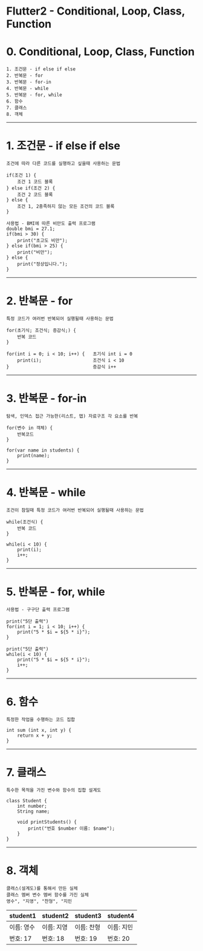 Flutter2 - Conditional, Loop, Class, Function
========

# 0. Conditional, Loop, Class, Function
	1. 조건문 - if else if else
	2. 반복문 - for
	3. 반복문 - for-in
	4. 반복문 - while
	5. 반복문 - for, while
	6. 함수
	7. 클래스
	8. 객체

***
# 1. 조건문 - if else if else
	조건에 따라 다른 코드를 실행하고 싶을때 사용하는 문법
    
    if(조건 1) {
    	조건 1 코드 블록
    } else if(조건 2) {
    	조건 2 코드 블록
    } else {
    	조건 1, 2충족하지 않는 모든 조건의 코드 블록
    }

	사용법 - BMI에 따른 비만도 출력 프로그램
    double bmi = 27.1;
    if(bmi > 30) {
    	print("초고도 비만");
    } else if(bmi > 25) {
    	print("비만");
    } else {
    	print("정상입니다.");
    }

***
# 2. 반복문 - for
	특정 코드가 여러번 반복되어 실행될때 사용하는 문법
    
    for(초기식; 조건식; 증감식;) {
    	반복 코드
    }
    
    for(int i = 0; i < 10; i++) {	초기식 int i = 0
    	print(i);					조건식 i < 10
    }								증감식 i++

***
# 3. 반복문 - for-in
	탐색, 인덱스 접근 가능한(리스트, 맵) 자료구조 각 요소를 반복
    
    for(변수 in 객체) {
    	반복코드
    }
    
    for(var name in students) {
    	print(name);
    }

***
# 4. 반복문 - while
	조건이 참일때 특정 코드가 여러번 반복되어 실행될때 사용하는 문법
    
    while(조건식) {
    	반복 코드
    }
    
    while(i < 10) {
    	print(i);
        i++;
    }

***
# 5. 반복문 - for, while
	사용법 - 구구단 출력 프로그램
    
    print("5단 출력")
    for(int i = 1; i < 10; i++) {
    	print("5 * $i = ${5 * i}");
    }
    
    print("5단 출력")
    while(i < 10) {
    	print("5 * $i = ${5 * i}");
        i++;
    }

***
# 6. 함수
	특정한 작업을 수행하는 코드 집합
    
    int sum (int x, int y) {
    	return x + y;
    }
    
***
# 7. 클래스
	특수한 목적을 가진 변수와 함수의 집합 설계도
    
    class Student {
    	int number;
        String name;
        
        void printStudents() {
        	print("번호 $number 이름: $name");
        }
    }

***
# 8. 객체
	클래스(설계도)를 통해서 만든 실체
    클래스 멤버 변수 멤버 함수를 가진 실체
    영수", "지영", "찬형", "지민
|student1|student2|student3|student4|
|---|---|---|---|
|이름: 영수|이름: 지영|이름: 찬형|이름: 지민|
|번호: 17|번호: 18|번호: 19|번호: 20|